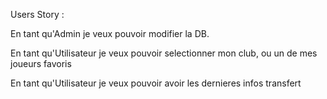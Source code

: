 Users Story :

En tant qu'Admin je veux pouvoir modifier la DB.

En tant qu'Utilisateur je veux pouvoir selectionner mon club, ou un de mes joueurs favoris

En tant qu'Utilisateur je veux pouvoir avoir les dernieres infos transfert
